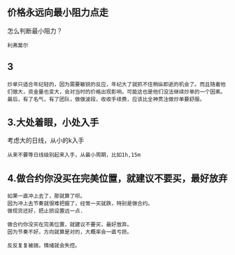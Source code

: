 
## 价格永远向最小阻力点走
怎么判断最小阻力？
```
利弗莫尔
```

## 3
```
炒单只适合年纪轻的，因为需要敏锐的反应，年纪大了就抓不住稍纵即逝的机会了。而且随着他们做大，资金量也变大，会对当时的价格出现影响，可能这也是他们没法继续炒单的一个因素。最后，有了名气，有了团队，做做波段，收收手续费，应该比全神贯注做炒单要舒服。
```


## 3.大处着眼，小处入手
考虑大的日线，从小的k入手
```
从来不要等日线级别起来入手，从最小周期，比如1h,15m
```

## 4.做合约你没买在完美位置，就建议不要买，最好放弃
```
如果一直冲上去了，那就算了呗。
因为冲上去节奏就很难把握了，经常一买就跌，特别是做合约。
做现货还好，把止损设置远一点.

做合约你没买在完美位置，就建议不要买，最好放弃。
因为节奏不好，方向就算是对的，大概率会一直亏损。

反反复复被搞，情绪就会失控。
```